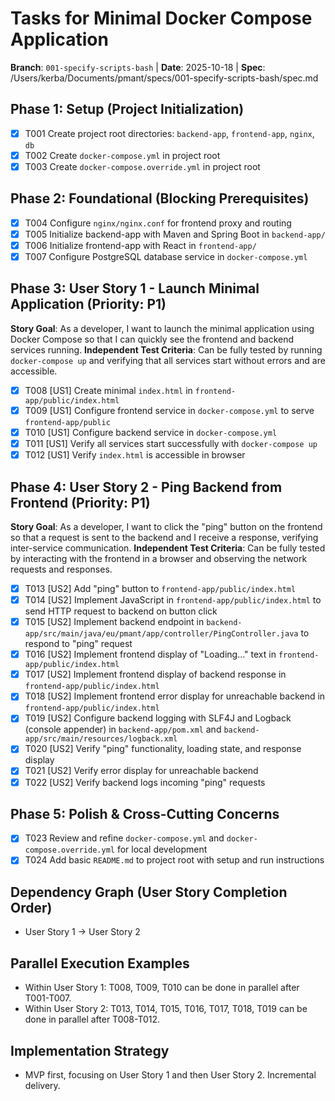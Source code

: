 # Tasks for Minimal Docker Compose Application

**Branch**: `001-specify-scripts-bash` | **Date**: 2025-10-18 | **Spec**: /Users/kerba/Documents/pmant/specs/001-specify-scripts-bash/spec.md

## Phase 1: Setup (Project Initialization)

- [x] T001 Create project root directories: `backend-app`, `frontend-app`, `nginx`, `db`
- [x] T002 Create `docker-compose.yml` in project root
- [x] T003 Create `docker-compose.override.yml` in project root

## Phase 2: Foundational (Blocking Prerequisites)

- [x] T004 Configure `nginx/nginx.conf` for frontend proxy and routing
- [x] T005 Initialize backend-app with Maven and Spring Boot in `backend-app/`
- [x] T006 Initialize frontend-app with React in `frontend-app/`
- [x] T007 Configure PostgreSQL database service in `docker-compose.yml`

## Phase 3: User Story 1 - Launch Minimal Application (Priority: P1)

**Story Goal**: As a developer, I want to launch the minimal application using Docker Compose so that I can quickly see the frontend and backend services running.
**Independent Test Criteria**: Can be fully tested by running `docker-compose up` and verifying that all services start without errors and are accessible.

- [x] T008 [US1] Create minimal `index.html` in `frontend-app/public/index.html`
- [x] T009 [US1] Configure frontend service in `docker-compose.yml` to serve `frontend-app/public`
- [x] T010 [US1] Configure backend service in `docker-compose.yml`
- [x] T011 [US1] Verify all services start successfully with `docker-compose up`
- [x] T012 [US1] Verify `index.html` is accessible in browser

## Phase 4: User Story 2 - Ping Backend from Frontend (Priority: P1)

**Story Goal**: As a developer, I want to click the "ping" button on the frontend so that a request is sent to the backend and I receive a response, verifying inter-service communication.
**Independent Test Criteria**: Can be fully tested by interacting with the frontend in a browser and observing the network requests and responses.

- [x] T013 [US2] Add "ping" button to `frontend-app/public/index.html`
- [x] T014 [US2] Implement JavaScript in `frontend-app/public/index.html` to send HTTP request to backend on button click
- [x] T015 [US2] Implement backend endpoint in `backend-app/src/main/java/eu/pmant/app/controller/PingController.java` to respond to "ping" request
- [x] T016 [US2] Implement frontend display of "Loading..." text in `frontend-app/public/index.html`
- [x] T017 [US2] Implement frontend display of backend response in `frontend-app/public/index.html`
- [x] T018 [US2] Implement frontend error display for unreachable backend in `frontend-app/public/index.html`
- [x] T019 [US2] Configure backend logging with SLF4J and Logback (console appender) in `backend-app/pom.xml` and `backend-app/src/main/resources/logback.xml`
- [x] T020 [US2] Verify "ping" functionality, loading state, and response display
- [x] T021 [US2] Verify error display for unreachable backend
- [x] T022 [US2] Verify backend logs incoming "ping" requests

## Phase 5: Polish & Cross-Cutting Concerns

- [x] T023 Review and refine `docker-compose.yml` and `docker-compose.override.yml` for local development
- [x] T024 Add basic `README.md` to project root with setup and run instructions

## Dependency Graph (User Story Completion Order)

- User Story 1 -> User Story 2

## Parallel Execution Examples

- Within User Story 1: T008, T009, T010 can be done in parallel after T001-T007.
- Within User Story 2: T013, T014, T015, T016, T017, T018, T019 can be done in parallel after T008-T012.

## Implementation Strategy

- MVP first, focusing on User Story 1 and then User Story 2. Incremental delivery.
